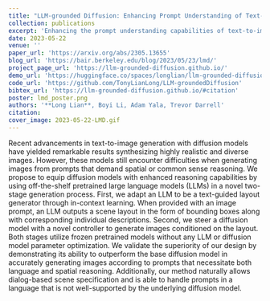 ```yaml
---
title: "LLM-grounded Diffusion: Enhancing Prompt Understanding of Text-to-Image Diffusion Models with Large Language Models"
collection: publications
excerpt: 'Enhancing the prompt understanding capabilities of text-to-image diffusion models with large-language models for grounding.'
date: 2023-05-22
venue: ''
paper_url: 'https://arxiv.org/abs/2305.13655'
blog_url: 'https://bair.berkeley.edu/blog/2023/05/23/lmd/'
project_page_url: 'https://llm-grounded-diffusion.github.io/'
demo_url: 'https://huggingface.co/spaces/longlian/llm-grounded-diffusion'
code_url: 'https://github.com/TonyLianLong/LLM-groundedDiffusion'
bibtex_url: 'https://llm-grounded-diffusion.github.io/#citation'
poster: lmd_poster.png
authors: '**Long Lian**, Boyi Li, Adam Yala, Trevor Darrell'
citation:
cover_image: 2023-05-22-LMD.gif
---
```

Recent advancements in text-to-image generation with diffusion models have yielded remarkable results synthesizing highly realistic and diverse images. However, these models still encounter difficulties when generating images from prompts that demand spatial or common sense reasoning. We propose to equip diffusion models with enhanced reasoning capabilities by using off-the-shelf pretrained large language models (LLMs) in a novel two-stage generation process. First, we adapt an LLM to be a text-guided layout generator through in-context learning. When provided with an image prompt, an LLM outputs a scene layout in the form of bounding boxes along with corresponding individual descriptions. Second, we steer a diffusion model with a novel controller to generate images conditioned on the layout. Both stages utilize frozen pretrained models without any LLM or diffusion model parameter optimization. We validate the superiority of our design by demonstrating its ability to outperform the base diffusion model in accurately generating images according to prompts that necessitate both language and spatial reasoning. Additionally, our method naturally allows dialog-based scene specification and is able to handle prompts in a language that is not well-supported by the underlying diffusion model.

